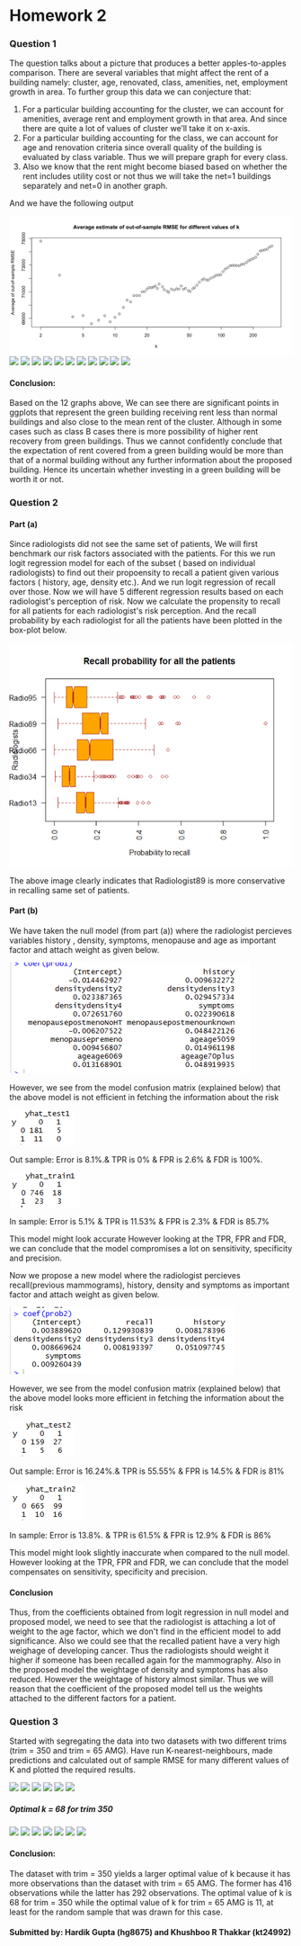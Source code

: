 # Homework 2

### Question 1
The question talks about a picture that produces a better apples-to-apples comparison. There are several variables that might affect the rent of a building namely: cluster, age, renovated, class, amenities, net, employment growth in area.
To further group this data we can conjecture that:
1) For a particular building accounting for the cluster, we can account for amenities, average rent and employment growth in that area. And since there are quite a lot of values of cluster we’ll take it on x-axis.
2) For a particular building accounting for the class, we can account for age and renovation criteria since overall quality of the building is evaluated by class variable. Thus we will prepare graph for every class. 
3) Also we know that the rent might become biased based on whether the rent includes utility cost or not thus we will take the net=1 buildings separately and net=0 in another graph. 

And we have the following output

![](https://github.com/hardikgupta9/My-Projects/blob/master/Qs_1_graph_HG.png)
![](https://github.com/hardikgupta9/My-Projects/1_A1.PNG)
![]("My-Projects/test1.PNG")
![]("My-Projects/test1.PNG")
![]("My-Projects/test1.PNG")
![]("My-Projects/test1.PNG")
![]("My-Projects/test1.PNG")
![]("My-Projects/test1.PNG")
![]("My-Projects/test1.PNG")
![]("My-Projects/test1.PNG")
![]("My-Projects/test1.PNG")
![]("My-Projects/test1.PNG")

#### Conclusion: 

Based on the 12 graphs above, We can see there are significant points in ggplots that represent the green building receiving rent less than normal buildings and also close to the mean rent of the cluster. Although in some cases such as class B cases there is more possibility of higher rent recovery from green buildings. Thus we cannot confidently conclude that the expectation of rent covered from a green building would be more than that of a normal building without any further information about the proposed building. Hence its uncertain whether investing in a green building will be worth it or not. 

### Question 2

#### Part (a) 

Since radiologists did not see the same set of patients, We will first benchmark our risk factors associated with the patients. For this we 
run logit regression model for each of the subset ( based on individual radiologists) to find out their propoensity to recall a patient 
given various factors ( history, age, density etc.). And we run logit regression of recall over those. Now we will have 5 different regression
results based on each radiologist's perception of risk. Now we calculate the propensity to recall for all patients for each radiologist's 
risk perception. And the recall probability by each radiologist for all the patients have been plotted in the box-plot below. 


![](https://github.com/hardikgupta9/My-Projects/blob/master/Q2_plot.png)

The above image clearly indicates that Radiologist89 is more conservative in recalling same set of patients.

#### Part (b)

We have taken the null model (from part (a))  where the radiologist percieves variables history , density, symptoms, menopause and age as important factor and attach weight as given below. 

![](https://github.com/hardikgupta9/My-Projects/blob/master/Old_coef.PNG)


However, we see from the model confusion matrix (explained below) that the above model is not efficient in fetching the information about the risk

![](https://github.com/hardikgupta9/My-Projects/blob/master/Confusion_out_1.PNG)

Out sample: Error is 8.1%.& TPR is 0% & FPR is 2.6% & FDR is 100%. 

![](https://github.com/hardikgupta9/My-Projects/blob/master/Confusion_in_1.PNG)

In sample: Error is 5.1% & TPR is 11.53% & FPR is 2.3% & FDR is 85.7%

This model might look accurate However looking at the TPR, FPR and FDR, we can conclude that the model compromises a lot on sensitivity,
specificity and precision.

Now we propose a new model where the radiologist percieves recall(previous mammograms), history, density and symptoms as
important factor and attach weight as given below.

![](https://github.com/hardikgupta9/My-Projects/blob/master/Coefficients_part2.PNG)

However, we see from the model confusion matrix (explained below) that the above model looks more efficient in fetching the information about the risk

![](https://github.com/hardikgupta9/My-Projects/blob/master/Confusion_out_2.PNG)

Out sample: Error is 16.24%.& TPR is 55.55% & FPR is 14.5% & FDR is 81%

![](https://github.com/hardikgupta9/My-Projects/blob/master/Confusion_in_2.PNG)

In sample: Error is 13.8%. & TPR is 61.5% & FPR is 12.9% & FDR is 86%

This model might look slightly inaccurate when compared to the null model. However looking at the TPR, FPR and FDR, we can conclude that the model compensates on sensitivity,
specificity and precision.

#### Conclusion

Thus, from the coefficients obtained from logit regression in null model and proposed model, we need to see that the radiologist is attaching a lot of weight to the age factor, which we don't find in the efficient model to add significance. Also we could see that the recalled patient have a very high weighage of developing cancer. Thus the radiologists should weight it higher if someone has been recalled again for the mammography. Also in the proposed model the weightage of density and symptoms has also reduced. However the weightage of history almost similar. Thus we will reason that the coefficient of the proposed model tell us the weights attached to the different factors for a patient.

### Question 3

Started with segregating the data into two datasets with two different trims (trim = 350 and trim = 65 AMG). Have run K-nearest-neighbours, made predictions and calculated out of sample RMSE for many different values of K and plotted the required results. 

![]("My-Projects/test1.PNG")
![]("My-Projects/test1.PNG")
![]("My-Projects/test1.PNG")
![]("My-Projects/test1.PNG")
![]("My-Projects/test1.PNG")
![]("My-Projects/test1.PNG")

##### Optimal k = 68 for trim 350

![]("My-Projects/test1.PNG")
![]("My-Projects/test1.PNG")
![]("My-Projects/test1.PNG")
![]("My-Projects/test1.PNG")
![]("My-Projects/test1.PNG")
![]("My-Projects/test1.PNG")
![]("My-Projects/test1.PNG")

#### Conclusion: 
The dataset with trim = 350 yields a larger optimal value of k because it has more observations than the dataset with trim = 65 AMG. The former has 416 observations while the latter has 292 observations. The optimal value of k is 68 for trim = 350 while the optimal value of k for trim = 65 AMG is 11, at least for the random sample that was drawn for this case.

#### Submitted by: Hardik Gupta (hg8675) and Khushboo R Thakkar (kt24992)
